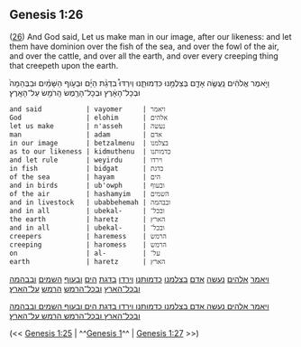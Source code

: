 ## Genesis 1:26

([26](http://biblehub.com/text/genesis/1-26.htm)) And God said, Let us make man in our image, after our likeness: and let them have dominion over the fish of the sea, and over the fowl of the air, and over the cattle, and over all the earth, and over every creeping thing that creepeth upon the earth.

וַיֹּ֣אמֶר אֱלֹהִ֔ים נַֽעֲשֶׂ֥ה אָדָ֛ם בְּצַלְמֵ֖נוּ כִּדְמוּתֵ֑נוּ וְיִרְדּוּ֩ בִדְגַ֨ת הַיָּ֜ם וּבְעֹ֣וף הַשָּׁמַ֗יִם וּבַבְּהֵמָה֙ וּבְכָל־הָאָ֔רֶץ וּבְכָל־הָרֶ֖מֶשׂ הָֽרֹמֵ֥שׂ עַל־הָאָֽרֶץ׃

	and said           | vayomer     | ויאמר
	God                | elohim      | אלהים
	let us make        | n'asseh     | נעשה
	man                | adam        | אדם
	in our image       | betzalmenu  | בצלמנו
	as to our likeness | kidmuthenu  | כדמותנו
	and let rule       | weyirdu     | וירדו
	in fish            | bidgat      | בדגת
	of the sea         | hayam       | הים
	and in birds       | ub'owph     | ובעוף
	of the air         | hashamyim   | השמים
	and in livestock   | ubabbehemah | ובבהמה
	and in all         | ubekal-     | ובכל־
	the earth          | haretz      | הארץ
	and in all         | ubekal-     | ובכל־
	creepers           | haremess    | הרמש
	creeping           | haromess    | הרמש
	on                 | al-         | על־
	earth              | haretz      | הארץ

[ויאמר](/keys/VIAMR) [אלהים](/keys/ALHIM) [נעשה](/keys/NOShH) [אדם](/keys/ADM) [בצלמנו](/keys/BTzLMNV) [כדמותנו](/keys/KDMVThNV) [וירדו](/keys/VIRDV) [בדגת](/keys/BDGTh) [הים](/keys/HIM) [ובעוף](/keys/VBOVP) [השמים](/keys/HShMIM) [ובבהמה](/keys/VBBHMH) [ובכל־הארץ](/keys/VBKL-HARTz) [ובכל־הרמש](/keys/VBKL-HRMSh) [הרמש](/keys/HRMSh) [על־הארץ](/keys/OL-HARTz)׃

[ויאמר אלהים נעשה אדם בצלמנו כדמותנו וירדו בדגת הים ובעוף השמים ובבהמה ובכל־הארץ ובכל־הרמש הרמש על־הארץ](/keys/VIAMR.ALHIM.NOShH.ADM.BTzLMNV.KDMVThNV.VIRDV.BDGTh.HIM.VBOVP.HShMIM.VBBHMH.VBKL-HARTz.VBKL-HRMSh.HRMSh.OL-HARTz)׃

(<< [Genesis 1:25](/genesis/1/25) | ^^[Genesis 1](/genesis/1)^^ | [Genesis 1:27](/genesis/1/27) >>)
